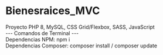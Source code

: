 # Bienesraices_MVC
Proyecto PHP 8, MySQL, CSS Grid/Flexbox, SASS, JavaScript
<br>
--- Comandos de Terminal ---
<br>
Dependencias NPM: npm i
<br>
Dependencias Composer: composer install / composer update
